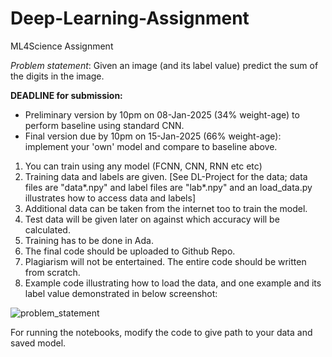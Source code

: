 # Deep-Learning-Assignment
ML4Science Assignment

*Problem statement*: Given an image (and its label value) predict the sum of the digits in the image. 

**DEADLINE for submission:**
- Preliminary version by 10pm on 08-Jan-2025 (34% weight-age) to perform baseline using standard CNN.
- Final version due by 10pm on 15-Jan-2025 (66% weight-age): implement your 'own' model and compare to baseline above.

1. You can train using any model (FCNN, CNN, RNN etc etc)
2. Training data and labels are given. [See DL-Project for the data; data files are "data*.npy" and label files are "lab*.npy" and an load_data.py illustrates how to access data and labels]
3. Additional data can be taken from the internet too to train the model. 
4. Test data will be given later on against which accuracy will be calculated. 
5. Training has to be done in Ada.
6. The final code should be uploaded to Github Repo.
7. Plagiarism will not be entertained. The entire code should be written from scratch.
8. Example code illustrating how to load the data, and one example and its label value demonstrated in below screenshot: 


![problem_statement](https://user-images.githubusercontent.com/24211231/212101787-250f8516-9ccb-4262-8abe-ead5b249b2cc.png)


For running the notebooks, modify the code to give path to your data and saved model.
